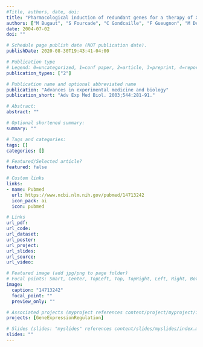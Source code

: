 ```yaml
---
#Title, authors, date, doi:
title: "Pharmacological induction of redundant genes for a therapy of X-ALD: phenylbutyrate and other compounds."
authors: ["M Bugaut", "S Fourcade", "C Gondcaille", "F Gueugnon", "M Depreter", "F Roels", "A Netik", "J Berger", "P Martin", "T Pineau", "F Cadepond", "Etr El", "S Savary"]
date: 2004-07-02
doi: ""

# Schedule page publish date (NOT publication date).
publishDate: 2020-08-30T19:43:41-04:00

# Publication type
# Legend: 0=uncategorized, 1=conf paper, 2=article, 3=preprint, 4=report, 5=book, 6=book chapter, 7=thesis, 8=patent
publication_types: ["2"]

# Publication name and optional abbreviated name
publication: "Advances in experimental medicine and biology"
publication_short: "Adv Exp Med Biol. 2003;544:281-91."

# Abstract:
abstract: ""

# Optional shortened summary:
summary: ""

# Tags and categories:
tags: []
categories: []

# Featured/Selected article?
featured: false

# Custom links
links:
- name: Pubmed
  url: https://www.ncbi.nlm.nih.gov/pubmed/14713242
  icon_pack: ai
  icon: pubmed

# Links
url_pdf:
url_code:
url_dataset:
url_poster:
url_project:
url_slides:
url_source:
url_video:

# Featured image (add jpg/png to page folder)
# Focal points: Smart, Center, TopLeft, Top, TopRight, Left, Right, BottomLeft, Bottom, BottomRight
image: 
  caption: "14713242"
  focal_point: ""
  preview_only: ""

# Associated projects (myproject references content/project/myproject/index.md)
projects: [GeneExpressionRegulation]

# Slides (slides: "myslides" references content/slides/myslides/index.md)
slides: ""
---
```

